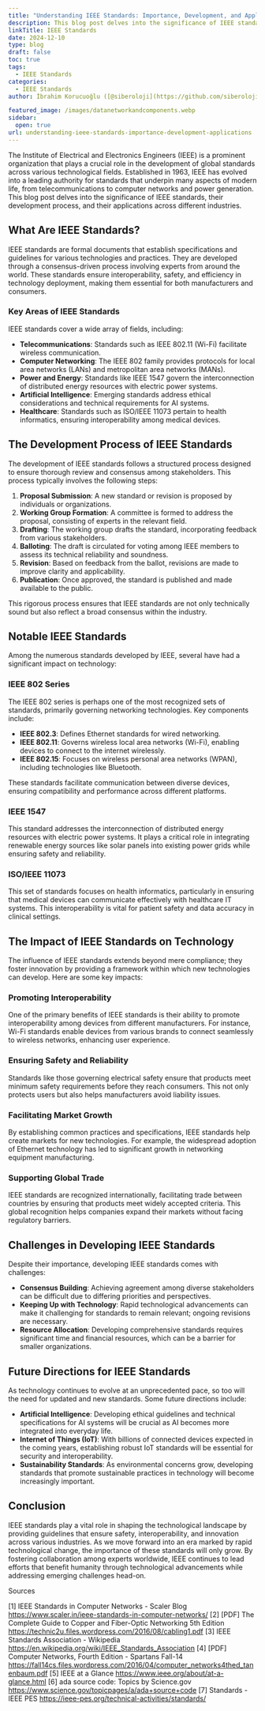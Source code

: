 ```yaml
---
title: "Understanding IEEE Standards: Importance, Development, and Applications"
description: This blog post delves into the significance of IEEE standards, their development process, and their applications across different industries.
linkTitle: IEEE Standards
date: 2024-12-10
type: blog
draft: false
toc: true
tags:
  - IEEE Standards
categories:
  - IEEE Standards
author: İbrahim Korucuoğlu ([@siberoloji](https://github.com/siberoloji))

featured_image: /images/datanetworkandcomponents.webp
sidebar:
  open: true
url: understanding-ieee-standards-importance-development-applications
---
```

The Institute of Electrical and Electronics Engineers (IEEE) is a prominent organization that plays a crucial role in the development of global standards across various technological fields. Established in 1963, IEEE has evolved into a leading authority for standards that underpin many aspects of modern life, from telecommunications to computer networks and power generation. This blog post delves into the significance of IEEE standards, their development process, and their applications across different industries.

## What Are IEEE Standards?

IEEE standards are formal documents that establish specifications and guidelines for various technologies and practices. They are developed through a consensus-driven process involving experts from around the world. These standards ensure interoperability, safety, and efficiency in technology deployment, making them essential for both manufacturers and consumers.

### Key Areas of IEEE Standards

IEEE standards cover a wide array of fields, including:

- **Telecommunications**: Standards such as IEEE 802.11 (Wi-Fi) facilitate wireless communication.
- **Computer Networking**: The IEEE 802 family provides protocols for local area networks (LANs) and metropolitan area networks (MANs).
- **Power and Energy**: Standards like IEEE 1547 govern the interconnection of distributed energy resources with electric power systems.
- **Artificial Intelligence**: Emerging standards address ethical considerations and technical requirements for AI systems.
- **Healthcare**: Standards such as ISO/IEEE 11073 pertain to health informatics, ensuring interoperability among medical devices.

## The Development Process of IEEE Standards

The development of IEEE standards follows a structured process designed to ensure thorough review and consensus among stakeholders. This process typically involves the following steps:

1. **Proposal Submission**: A new standard or revision is proposed by individuals or organizations.
2. **Working Group Formation**: A committee is formed to address the proposal, consisting of experts in the relevant field.
3. **Drafting**: The working group drafts the standard, incorporating feedback from various stakeholders.
4. **Balloting**: The draft is circulated for voting among IEEE members to assess its technical reliability and soundness.
5. **Revision**: Based on feedback from the ballot, revisions are made to improve clarity and applicability.
6. **Publication**: Once approved, the standard is published and made available to the public.

This rigorous process ensures that IEEE standards are not only technically sound but also reflect a broad consensus within the industry.

## Notable IEEE Standards

Among the numerous standards developed by IEEE, several have had a significant impact on technology:

### IEEE 802 Series

The IEEE 802 series is perhaps one of the most recognized sets of standards, primarily governing networking technologies. Key components include:

- **IEEE 802.3**: Defines Ethernet standards for wired networking.
- **IEEE 802.11**: Governs wireless local area networks (Wi-Fi), enabling devices to connect to the internet wirelessly.
- **IEEE 802.15**: Focuses on wireless personal area networks (WPAN), including technologies like Bluetooth.

These standards facilitate communication between diverse devices, ensuring compatibility and performance across different platforms.

### IEEE 1547

This standard addresses the interconnection of distributed energy resources with electric power systems. It plays a critical role in integrating renewable energy sources like solar panels into existing power grids while ensuring safety and reliability.

### ISO/IEEE 11073

This set of standards focuses on health informatics, particularly in ensuring that medical devices can communicate effectively with healthcare IT systems. This interoperability is vital for patient safety and data accuracy in clinical settings.

## The Impact of IEEE Standards on Technology

The influence of IEEE standards extends beyond mere compliance; they foster innovation by providing a framework within which new technologies can develop. Here are some key impacts:

### Promoting Interoperability

One of the primary benefits of IEEE standards is their ability to promote interoperability among devices from different manufacturers. For instance, Wi-Fi standards enable devices from various brands to connect seamlessly to wireless networks, enhancing user experience.

### Ensuring Safety and Reliability

Standards like those governing electrical safety ensure that products meet minimum safety requirements before they reach consumers. This not only protects users but also helps manufacturers avoid liability issues.

### Facilitating Market Growth

By establishing common practices and specifications, IEEE standards help create markets for new technologies. For example, the widespread adoption of Ethernet technology has led to significant growth in networking equipment manufacturing.

### Supporting Global Trade

IEEE standards are recognized internationally, facilitating trade between countries by ensuring that products meet widely accepted criteria. This global recognition helps companies expand their markets without facing regulatory barriers.

## Challenges in Developing IEEE Standards

Despite their importance, developing IEEE standards comes with challenges:

- **Consensus Building**: Achieving agreement among diverse stakeholders can be difficult due to differing priorities and perspectives.
- **Keeping Up with Technology**: Rapid technological advancements can make it challenging for standards to remain relevant; ongoing revisions are necessary.
- **Resource Allocation**: Developing comprehensive standards requires significant time and financial resources, which can be a barrier for smaller organizations.

## Future Directions for IEEE Standards

As technology continues to evolve at an unprecedented pace, so too will the need for updated and new standards. Some future directions include:

- **Artificial Intelligence**: Developing ethical guidelines and technical specifications for AI systems will be crucial as AI becomes more integrated into everyday life.
- **Internet of Things (IoT)**: With billions of connected devices expected in the coming years, establishing robust IoT standards will be essential for security and interoperability.
- **Sustainability Standards**: As environmental concerns grow, developing standards that promote sustainable practices in technology will become increasingly important.

## Conclusion

IEEE standards play a vital role in shaping the technological landscape by providing guidelines that ensure safety, interoperability, and innovation across various industries. As we move forward into an era marked by rapid technological change, the importance of these standards will only grow. By fostering collaboration among experts worldwide, IEEE continues to lead efforts that benefit humanity through technological advancements while addressing emerging challenges head-on.

Sources

[1] IEEE Standards in Computer Networks - Scaler Blog <https://www.scaler.in/ieee-standards-in-computer-networks/>
[2] [PDF] The Complete Guide to Copper and Fiber-Optic Networking 5th Edition <https://technic2u.files.wordpress.com/2016/08/cabling1.pdf>
[3] IEEE Standards Association - Wikipedia <https://en.wikipedia.org/wiki/IEEE_Standards_Association>
[4] [PDF] Computer Networks, Fourth Edition - Spartans Fall-14 <https://fall14cs.files.wordpress.com/2016/04/computer_networks4thed_tanenbaum.pdf>
[5] IEEE at a Glance <https://www.ieee.org/about/at-a-glance.html>
[6] ada source code: Topics by Science.gov <https://www.science.gov/topicpages/a/ada+source+code>
[7] Standards - IEEE PES <https://ieee-pes.org/technical-activities/standards/>
